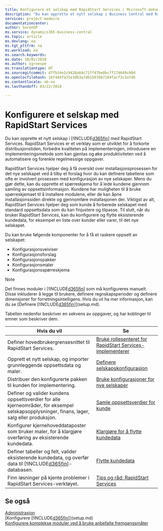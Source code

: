 ```yaml
---
title: Konfigurere et selskap med RapidStart Services | Microsoft-dokumentasjon
description: "Du kan opprette et nytt selskap i Business Central med RapidStart Services. RapidStart Services er et verktøy som er utviklet for å forkorte distribusjonstiden, forbedre kvaliteten på implementeringen, introdusere en implementeringsmetode som kan gjentas og øke produktiviteten ved å automatisere og forenkle regelmessige oppgaver."
services: project-madeira
documentationcenter: 
author: SorenGP
ms.service: dynamics365-business-central
ms.topic: article
ms.devlang: na
ms.tgt_pltfrm: na
ms.workload: na
ms.search.keywords: 
ms.date: 10/01/2018
ms.author: sgroespe
ms.translationtype: HT
ms.sourcegitcommit: d7fb34e1c9428a64c71ff47be8bcff174649c00d
ms.openlocfilehash: 16f444fa31e3d63a7d61567667184facf2c3a7d6
ms.contentlocale: nb-no
ms.lasthandoff: 03/22/2018

---
```

# <a name="setting-up-a-company-with-rapidstart-services"></a>Konfigurere et selskap med RapidStart Services
Du kan opprette et nytt selskap i [!INCLUDE[d365fin](includes/d365fin_md.md)] med RapidStart Services. RapidStart Services er et verktøy som er utviklet for å forkorte distribusjonstiden, forbedre kvaliteten på implementeringen, introdusere en implementeringsmetode som kan gjentas og øke produktiviteten ved å automatisere og forenkle regelmessige oppgaver.  

RapidStart Services hjelper deg å få oversikt over installasjonsprosessen for det nye selskapet ved å tilby et forslag hvor du kan definere tabellene som ofte er involvert prosessen med konfigurasjon av nye selskaper. Mens du gjør dette, kan du opprette et spørreskjema for å lede kundene gjennom samling av oppsettsinformasjon. Kundene har muligheten til å bruke spørreskjemaet til å installere modulene, eller de kan åpne installasjonssiden direkte og gjennomføre installasjonen der. Viktigst av alt, RapidStart Services hjelper deg som kunde å forberede selskapet med standard oppsettsdata som du kan finjustere og tilpasse. Til slutt, når du bruker RapidStart Services, kan du konfigurere og flytte eksisterende kundedata, for eksempel en liste over kunder eller varer, til det nye selskapet.

Du kan bruke følgende komponenter for å få et raskere oppsett av selskapet:  

-   Konfigurasjonsveiviser  
-   Konfigurasjonsforslag  
-   Konfigurasjonspakker  
-   Konfigurasjonsmaler  
-   Konfigurasjonsspørreskjema  

> [!Note]  
>  Det finnes moduler i [!INCLUDE[d365fin](includes/d365fin_md.md)] som må konfigureres manuelt. Disse inkluderer å legge til brukere, definere regnskapsperioder og definere dimensjoner for forretningsintelligens. Hvis du vil ha mer informasjon, kan du se [Definere [!INCLUDE[d365fin](includes/d365fin_md.md)]](setup.md).

 Tabellen nedenfor beskriver en sekvens av oppgaver, og har koblinger til emner som beskriver dem.

|**Hvis du vil**|**Se**|  
|------------|-------------|  
|Definer hovedbrukergrensesnittet til RapidStart Services.|[Bruke rollesenteret for RapidStart Services-implementerer](admin-how-to-use-the-rapidstart-services-role-center-to-track-progress.md)|  
|Opprett et nytt selskap, og importer grunnleggende oppsettsdata og maler.|[Definere selskapskonfigurasjon](admin-set-up-company-configuration.md)|  
|Distribuer den konfigurerte pakken til kunden for implementering.|[Bruke konfigurasjoner for nye selskaper](admin-apply-configuration-to-new-companies.md)|
|Definer og valider kundens oppsettsverdier for alle kjerneområder, for eksempel selskapsopplysninger, finans, lager, salg eller produksjon.|[Samle oppsettsverdier for kunde](admin-gather-customer-setup-values.md)|  
|Konfigurer kjernehoveddataposter som bruker maler, for å klargjøre overføring av eksisterende kundedata.|[Klargjøre for å flytte kundedata](admin-use-templates-to-prepare-customer-data-for-migration.md)|  
|Definer tabeller og felt, valider eksisterende kundedata, og overfør data til [!INCLUDE[d365fin](includes/d365fin_md.md)]-databasen.|[Flytte kundedata](admin-migrate-customer-data.md)|  
|Finn løsninger på kjente problemer i RapidStart Services-verktøyet.|[Tips og råd: RapidStart Services](admin-tips-and-tricks-rapidstart-services.md)|  

## <a name="see-also"></a>Se også  
[Administrasjon](admin-setup-and-administration.md)  
[Konfigurere [!INCLUDE[d365fin](includes/d365fin_md.md)]](setup.md)  
[Konfigurere komplekse moduler ved å bruke anbefalte fremgangsmåter](set-up-complex-application-areas-using-best-practices.md)   

